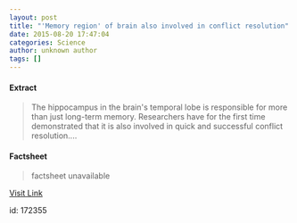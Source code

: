 ```yaml
---
layout: post
title: "'Memory region' of brain also involved in conflict resolution"
date: 2015-08-20 17:47:04
categories: Science
author: unknown author
tags: []
---
```



#### Extract
>The hippocampus in the brain's temporal lobe is responsible for more than just long-term memory. Researchers have for the first time demonstrated that it is also involved in quick and successful conflict resolution....

#### Factsheet
>factsheet unavailable

[Visit Link](http://www.sciencedaily.com/releases/2015/08/150820134704.htm)

id:  172355


